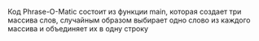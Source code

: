 Код Phrase-O-Matic состоит из функции main, которая создает три массива слов, случайным образом выбирает одно слово из каждого массива и объединяет их в одну строку
